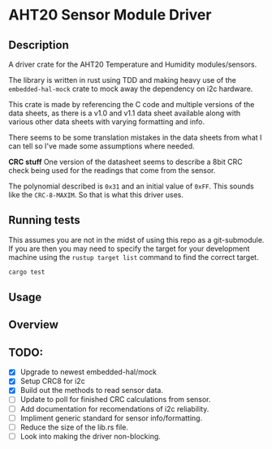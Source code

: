# AHT20 Sensor Module Driver

## Description

A driver crate for the AHT20 Temperature and Humidity modules/sensors.

The library is written in rust using TDD and making heavy use of the 
`embedded-hal-mock` crate to mock away the dependency on i2c hardware.

This crate is made by referencing the C code and multiple versions of the 
data sheets, as there is a v1.0 and v1.1 data sheet available along with various
other data sheets with varying formatting and info.

There seems to be some translation mistakes in the data sheets from what I can
tell so I've made some assumptions where needed.

**CRC stuff**
One version of the datasheet seems to describe a 8bit CRC check being used
for the readings that come  from the sensor.

The polynomial described is `0x31` and an initial value of `0xFF`. This sounds
like the `CRC-8-MAXIM`. So that is what this driver uses.


## Running tests

This assumes you are not in the midst of using this repo as a git-submodule.
If you are then you may need to specify the target for your development 
machine using the `rustup target list` command to find the correct target.

```sh
cargo test
```


## Usage



## Overview


## TODO:

- [x] Upgrade to newest embedded-hal/mock
- [x] Setup CRC8 for i2c
- [x] Build out the methods to read sensor data.
- [ ] Update to poll for finished CRC calculations from sensor.
- [ ] Add documentation for recomendations of i2c reliability.
- [ ] Impliment generic standard for sensor info/formatting.
- [ ] Reduce the size of the lib.rs file.
- [ ] Look into making the driver non-blocking.
